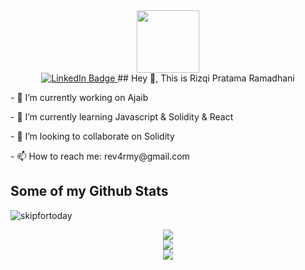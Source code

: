 <div id="header" align="center">
  <img src="https://media2.giphy.com/media/fvx95jkua5th3YeThr/giphy.gif?cid=ecf05e47q50ekg7mwe8uzjmd817mkfvhpqxvy902n4jnr45a&rid=giphy.gif&ct=s" width="100"/>
  <div id="badges">
  <a href="https://www.linkedin.com/in/rizqi-ramadhani/">
    <img src="https://img.shields.io/badge/LinkedIn-blue?style=for-the-badge&logo=linkedin&logoColor=white" alt="LinkedIn Badge"/>
  </a>
## Hey 👋, This is Rizqi Pratama Ramadhani
</div>

</div>


<p> 
- 🔭 I’m currently working on Ajaib
</p>
<p>
- 🌱 I’m currently learning Javascript & Solidity & React
</p>
<p>
- 👯 I’m looking to collaborate on Solidity
</p>
<p>
- 📫 How to reach me: rev4rmy@gmail.com
</p>

## Some of my Github Stats
<p align=left> <img src=https://komarev.com/ghpvc/?username=skipfortoday alt=skipfortoday /> </p>

<p align="center">
  <a href="#" align="center">
    <img src="https://github-readme-stats.vercel.app/api?username=skipfortoday&show_icons=true&theme=dracula" />
  </a>
  <br/>
  <a href="#" align="center">
    <img src="https://github-readme-stats.vercel.app/api/top-langs/?username=skipfortoday&theme=dracula" />
  </a>
  <br/>
  <a href="#" align="center">
    <img src="https://github-readme-stats.vercel.app/api/wakatime?username=skipfortoday&theme=dracula" />
  </a>
</p>
<!--
**skipfortoday/skipfortoday** is a ✨ _special_ ✨ repository because its `README.md` (this file) appears on your GitHub profile.

Here are some ideas to get you started:

- 🔭 I’m currently working on ...
- 🌱 I’m currently learning ...
- 👯 I’m looking to collaborate on ...
- 🤔 I’m looking for help with ...
- 💬 Ask me about ...
- 📫 How to reach me: ...
- 😄 Pronouns: ...
- ⚡ Fun fact: ...
-->
